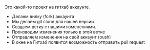 Это какой-то проект на гитхаб аккаунте.

* Делаем вилку (fork) аккаунта
* Мы делаем git clone для нашей версии
* Создаем ветку с нашими изменениями.
* Производим изменения только в этой ветке
* Отправляем изменения на свой аккаунт (push)
* В окне на Гитхаб появится возможность отправить pull request
